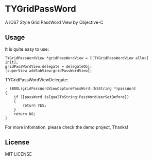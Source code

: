 # TYGridPassWord

A iOS7 Style Grid PassWord View by Objective-C

## Usage

It is quite easy to use:

``` objc
TYGridPassWordView *gridPassWordView = [[TYGridPassWordView alloc] init];
gridPassWordView.delegate = delegateObj;
[superView addSubView:gridPassWordView];
```
TYGridPassWordViewDelegate:
``` objc
- (BOOL)gridPassWordViewCapturePassWord:(NSString *)passWord
{
    if ([passWord isEqualToString:PassWordUserSetBefore])
    {
        return YES;
    }
    return NO;
}
```

For more infomation, please check the demo project, Thanks!



## License

MIT LICENSE
